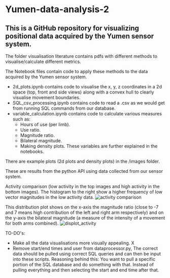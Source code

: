 # Yumen-data-analysis-2

## This is a GitHub repository for visualizing positional data acquired by the Yumen sensor system.

The folder visualisation literature contains pdfs with different methods to visualise/calculate different metrics.

The Notebook files contain code to apply these methods to the data acquired by the Yumen sensor system.
  - 2d_plots.ipynb contains code to visualise the x, y, z coordinates in a 2d space (top, front and side views) along with a convex hull to clearly visualise movement boundaries.
  - SQL_csv_processing.ipynb contains code to read a .csv as we would get from running SQL commands from our database.
  - variable_calculation.ipynb contains code to calculate various measures such as:
    - Hours of use (per limb).
    - Use ratio.
    - Magnitude ratio.
    - Bilateral magnitude.
    - Making density plots.
  These variables are further explained in the notebooks.
  
There are example plots (2d plots and density plots) in the /images folder.

These are results from the python API using data collected from our sensor system.

Activity comparison (low activity in the top images and high activity in the bottom images).
The histogram to the right show a higher frequency of low vector magnitudes in the low activity data.
![activity comparison](https://user-images.githubusercontent.com/90693914/231167934-27a9a7cd-65d5-429b-92ee-d00fd9ac2016.png)

This distribution plot shows on the x-axis the magnitude ratio (close to -7 and 7 means high contribution of the left and right arm respectively) and on the y-axis the bilateral magnitude (a measure of the intensity of a movement for both arms combined).
![displot_activity](https://user-images.githubusercontent.com/90693914/231167988-83a74770-9177-46e3-98c8-a776de133945.png)


TO-DO's:
- Make all the data visualisations more visually appealing. X
- Remove start/end times and user from dataprocessor.py, The correct data should be pulled using correct SQL queries and can then be input into these scripts. Reasoning behind this: You want to pull a specific portion of the SQL database and do something with that. Instead of pulling everything and then selecting the start and end time after that.

